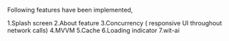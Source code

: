 Following features have been implemented,


1.Splash screen 
2.About feature 
3.Concurrency ( responsive UI throughout network calls)
4.MVVM
5.Cache
6.Loading indicator
7.wit-ai



